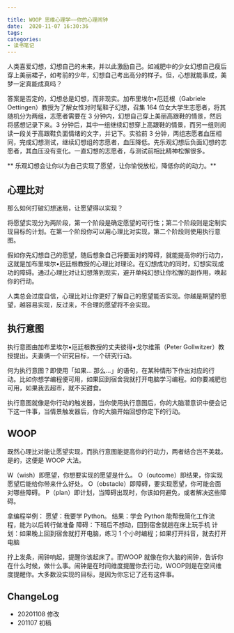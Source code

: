 ```yaml
---

title: WOOP 思维心理学——你的心理闹钟
date:  2020-11-07 16:30:36
tags: 
categories: 
- 读书笔记
---
```


人类喜爱幻想，幻想自己的未来，并以此激励自己。如减肥中的少女幻想自己瘦后穿上美丽裙子，如考前的少年，幻想自己考出高分的样子。但，心想就能事成，美梦一定真能成真吗？

<!--more-->

答案是否定的，幻想总是幻想，而非现实。加布里埃尔•厄廷根（Gabriele Oettingen）教授为了解女性对时髦鞋子幻想，召集 164 位女大学生志愿者，将其随机分为两组，志愿者需要在 3 分钟内，幻想自己穿上美丽高跟鞋的情景，然后将感想记录下来。3 分钟后，其中一组继续幻想穿上高跟鞋的情景，而另一组则阅读一段关于高跟鞋负面情绪的文字，并记下。实验前 3 分钟，两组志愿者血压相同，完成幻想测试，继续幻想组的志愿者，血压降低。先乐观幻想后负面幻想的志愿者，其血压没有变化。一直幻想的志愿者，与测试前相比精神松懈很多。

** 乐观幻想会让你以为自己实现了愿望，让你愉悦放松，降低你的的动力。**

## 心理比对

那么如何打破幻想迷局，让愿望得以实现？

将愿望实现分为两阶段，第一个阶段是确定愿望的可行性；第二个阶段则是定制实现目标的计划。在第一个阶段你可以用心理比对实现，第二个阶段则使用执行意图。

假如你先幻想自己的愿望，随后想象自己将要面对的障碍，就能提高你的行动力，这就是加布里埃尔•厄廷根教授的心理比对理论。在幻想成功的同时，幻想实现成功的障碍。通过心理比对让幻想落到现实，避开单纯幻想让你松懈的副作用，唤起你的行动。

人类总会过度自信，心理比对让你更好了解自己的愿望能否实现。你越是期望的愿望，越容易实现，反过来，不合理的愿望将不会实现。

## 执行意图

执行意图由加布里埃尔•厄廷根教授的丈夫彼得•戈尔维策（Peter Gollwitzer）教授提出。夫妻俩一个研究目标，一个研究行动。

何为执行意图？即使用「如果... 那么...」的语句，在某种情形下作出对应的行动。比如你想学编程便可用，如果回到宿舍我就打开电脑学习编程。如你要减肥也可用，如果我去超市，就不买甜食。

执行意图就像是你行动的触发器，当你使用执行意图后，你的大脑潜意识中便会记下这一件事，当情景触发器后，你的大脑开始回想你定下的行动。

## WOOP

既然心理比对能让愿望实现，而执行意图能提高你的行动力，两者结合岂不美栽。是的，这便是 WOOP 大法。

W（wish）即愿望，你想要实现的愿望是什么。
O（outcome）即结果，你实现愿望后能给你带来什么好处。
O（obstacle）即障碍，要实现愿望，你可能会面对哪些障碍。
P（plan）即计划，当障碍出现时，你该如何避免，或者解决这些障碍。

拿编程举例：
愿望：我要学 Python。
结果：学会 Python 能帮我简化工作流程，能为以后转行做准备
障碍：下班后不想动，回到宿舍就趟在床上玩手机
计划：如果晚上回到宿舍就打开电脑，练习 1 个小时编程；如果打开抖音，就去打开电脑

拧上发条，闹钟响起，提醒你该起床了。而WOOP 就像在你大脑的闹钟，告诉你在什么时候，做什么事。闹钟是在时间维度提醒你去行动，WOOP则是在空间维度提醒你。大多数没实现的目标，是因为你忘记了还有这件事。

## ChangeLog
- 20201108 修改
- 201107 初稿

